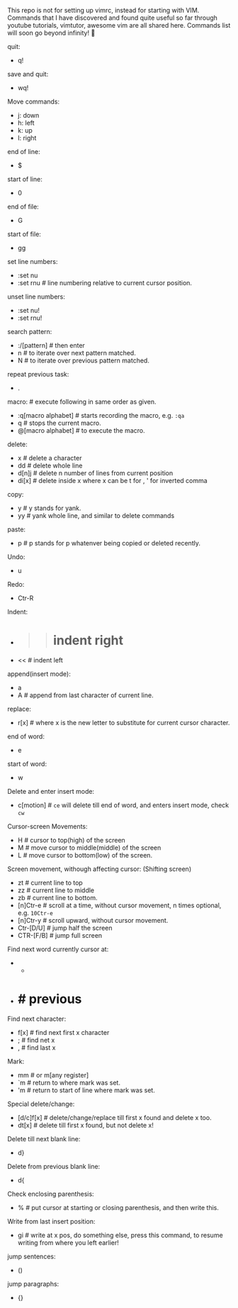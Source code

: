 This repo is not for setting up vimrc, instead for starting with VIM.
Commands that I have discovered and found quite useful so far through youtube tutorials, vimtutor, awesome vim are all shared here. Commands list will soon go beyond infinity! :rocket:

quit:
* q!

save and quit:
* wq!

Move commands:
* j: down
* h: left
* k: up
* l: right

end of line:
* $

start of line:
* 0

end of file:
* G

start of file:
* gg

set line numbers:
* :set nu
* :set rnu # line numbering relative to current cursor position.

unset line numbers:
* :set nu!
* :set rnu!

search pattern:
* :/[pattern] # then enter
* n # to iterate over next pattern matched.
* N # to iterate over previous pattern matched.

repeat previous task:
* . 

macro: # execute following in same order as given.
* :q[macro alphabet] # starts recording the macro, e.g. `:qa`
* q # stops the current macro.
* @[macro alphabet] # to execute the macro.

delete:
* x  # delete a character
* dd # delete whole line
* d[n]j # delete n number of lines from current position
* di[x] # delete inside x where x can be t for <tag>,   ' for inverted comma

copy:
* y # y stands for yank.
* yy # yank whole line, and similar to delete commands

paste:
* p # p stands for p whatenver being copied or deleted recently.

Undo:
* u

Redo:
* Ctr-R

Indent:
* >> # indent right
* << # indent left

append(insert mode):
* a
* A # append from last character of current line.

replace:
* r[x] # where x is the new letter to substitute for current cursor character.

end of word:
* e

start of word:
* w

Delete and enter insert mode:
* c[motion] # `ce` will delete till end of word, and enters insert mode, check `cw`

Cursor-screen Movements:
* H # cursor to top(high) of the screen
* M # move cursor to middle(middle) of the screen
* L # move cursor to bottom(low) of the screen. 

Screen movement, withough affecting cursor: (Shifting screen)
* zt  # current line to top
* zz  # current line to middle
* zb  # current line to bottom.
* [n]Ctr-e  # scroll at a time, without cursor movement, n times optional, e.g. `10Ctr-e`
* [n]Ctr-y  # scroll upward, without cursor movement.
* Ctr-[D/U]  # jump half the screen
* CTR-[F/B]  # jump full screen

Find next word currently cursor at:
* *
* #  # previous

Find next character:
* f[x]  # find next first x character
* ;  # find net x
* ,  # find last x

Mark:
* mm  # or m[any register]
* `m  # return to where mark was set.
* 'm  # return to start of line where mark was set.

Special delete/change:
* [d/c]f[x]  # delete/change/replace till first x found and delete x too.
* dt[x]  # delete till first x found, but not delete x!

Delete till next blank line:
* d}

Delete from previous blank line:
* d{

Check enclosing parenthesis:
* %  # put cursor at starting or closing parenthesis, and then write this.

Write from last insert position:
* gi  # write at x pos, do something else, press this command, to resume writing from where you left earlier!

jump sentences:
* ()

jump paragraphs:
* {}
